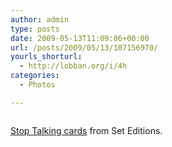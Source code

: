 ```yaml
---
author: admin
type: posts
date: 2009-05-13T11:09:06+00:00
url: /posts/2009/05/13/107156970/
yourls_shorturl:
  - http://lobban.org/i/4h
categories:
  - Photos

---
```

<div class="figure">
  <img src="https://lobban.org/wp-content/uploads/2011/06/b9vfl4b63n69degdOlAne2C9o1_500.jpg" alt="" />
</div>

[Stop Talking cards][1] from Set Editions.

 [1]: http://www.seteditions.com/stoptalking.html